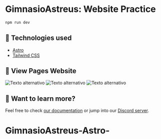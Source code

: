 # GimnasioAstreus: Website Practice

```sh
npm run dev 
```
## 🧞 Technologies used

- [Astro](https://astro.build/)
- [Tailwind CSS](https://tailwindcss.com/)

 ## 🚀 View Pages Website
 
![Texto alternativo](https://i.postimg.cc/VkQK7mwP/pag1.png)
![Texto alternativo](https://i.postimg.cc/Lspqn0pp/loading.png)
![Texto alternativo](https://i.postimg.cc/P54LvQrv/web-Completa.png)




## 👀 Want to learn more?

Feel free to check [our documentation](https://docs.astro.build) or jump into our [Discord server](https://astro.build/chat).
# GimnasioAstreus-Astro-

